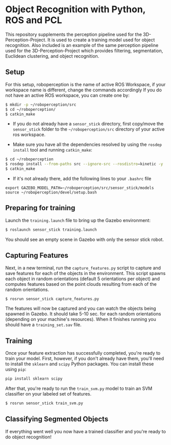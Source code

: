 # Object Recognition with Python, ROS and PCL
This repository supplements the perception pipeline used for the 3D-Perception-Project. It is used to create a training model used for object recognition. Also included is an example of the same perception pipeline used for the 3D-Perception-Project which provides filtering, segmentation, Euclidean clustering, and object recognition.

## Setup
For this setup, roboperception is the name of active ROS Workspace, if your workspace name is different, change the commands accordingly
If you do not have an active ROS workspace, you can create one by:

```sh
$ mkdir -p ~/roboperception/src
$ cd ~/roboperception/
$ catkin_make
```

* If you do not already have a `sensor_stick` directory, first copy/move the `sensor_stick` folder to the `~/roboperception/src` directory of your active ros workspace. 

* Make sure you have all the dependencies resolved by using the `rosdep install` tool and running `catkin_make`:  
 
```sh
$ cd ~/roboperception
$ rosdep install --from-paths src --ignore-src --rosdistro=kinetic -y
$ catkin_make
```

* If it's not already there, add the following lines to your `.bashrc` file  

```
export GAZEBO_MODEL_PATH=~/roboperception/src/sensor_stick/models
source ~/roboperception/devel/setup.bash
```

## Preparing for training

Launch the `training.launch` file to bring up the Gazebo environment: 

```sh
$ roslaunch sensor_stick training.launch
```
You should see an empty scene in Gazebo with only the sensor stick robot.

## Capturing Features
Next, in a new terminal, run the `capture_features.py` script to capture and save features for each of the objects in the environment.  This script spawns each object in random orientations (default 5 orientations per object) and computes features based on the point clouds resulting from each of the random orientations.

```sh
$ rosrun sensor_stick capture_features.py
```

The features will now be captured and you can watch the objects being spawned in Gazebo. It should take 5-10 sec. for each random orientations (depending on your machine's resources). When it finishes running you should have a `training_set.sav` file.

## Training

Once your feature extraction has successfully completed, you're ready to train your model. First, however, if you don't already have them, you'll need to install the `sklearn` and `scipy` Python packages.  You can install these using `pip`:

```sh
pip install sklearn scipy
```

After that, you're ready to run the `train_svm.py` model to train an SVM classifier on your labeled set of features.

```sh
$ rosrun sensor_stick train_svm.py
```

## Classifying Segmented Objects

If everything went well you now have a trained classifier and you're ready to do object recognition!

